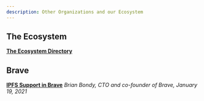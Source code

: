 ```yaml
---
description: Other Organizations and our Ecosystem
---
```


## The Ecosystem

<!-- Need a summary paragraph -->

**[The Ecosystem Directory](https://ecosystem.ipfs.io/)**

<!-- more info about the biggest ones? -->


## Brave

<!-- paragraph about what brave is -->

**[IPFS Support in Brave](https://brave.com/ipfs-support/)**
_Brian Bondy, CTO and co-founder of Brave, January 19, 2021_
